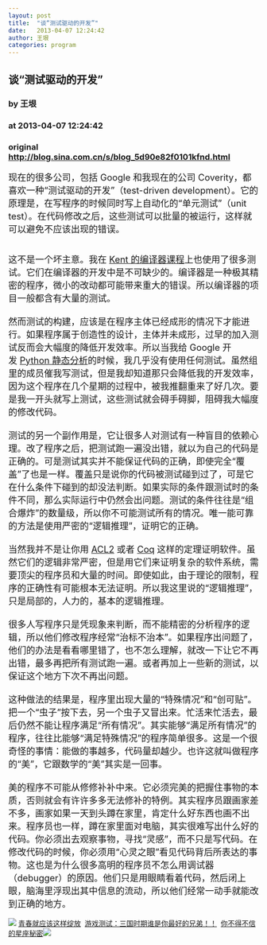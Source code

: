 ```yaml
---
layout: post
title:  "谈“测试驱动的开发”"
date:   2013-04-07 12:24:42
author: 王垠
categories: program
---
```


## 谈“测试驱动的开发”
### by 王垠
### at 2013-04-07 12:24:42
### original <http://blog.sina.com.cn/s/blog_5d90e82f0101kfnd.html>

<font style="font-size:18px">现在的很多公司，包括 Google 和我现在的公司
Coverity，都喜欢一种“测试驱动的开发”（test-driven
development）。它的原理是，在写程序的时候同时写上自动化的“单元测试”（unit
test）。在代码修改之后，这些测试可以批量的被运行，这样就可以避免不应该出现的错误。</font>
<div><font style="font-size:18px"><br></font></div>
<div><font style="font-size:18px">这不是一个坏主意。我在 <a href="http://blog.sina.com.cn/s/blog_5d90e82f0101jscn.html">Kent
的编译器课程</a>上也使用了很多测试。它们在编译器的开发中是不可缺少的。编译器是一种极其精密的程序，微小的改动都可能带来重大的错误。所以编译器的项目一般都含有大量的测试。</font></div>
<div><font style="font-size:18px"><br></font></div>
<div><font style="font-size:18px">然而测试的构建，应该是在程序主体已经成形的情况下才能进行。如果程序属于创造性的设计，主体并未成形，过早的加入测试反而会大幅度的降低开发效率。所以当我给
Google 开发 <a href="http://yinwang0.wordpress.com/2010/09/12/pysonar/">Python
静态分析</a>的时候，我几乎没有使用任何测试。虽然组里的成员催我写测试，但是我却知道那只会降低我的开发效率，因为这个程序在几个星期的过程中，被我推翻重来了好几次。要是我一开头就写上测试，这些测试就会碍手碍脚，阻碍我大幅度的修改代码。</font></div>
<div><span style="font-size:18px"><br></span></div>
<div><span style="font-size:18px">测试的另一个副作用是，它让很多人对测试有一种盲目的依赖心理。改了程序之后，把测试跑一遍没出错，就以为自己的代码是正确的。可是测试其实并不能保证代码的正确，即使完全“覆盖”了也是一样。覆盖只是说你的代码被测试碰到过了，可是它在什么条件下碰到的却没法判断。如果实际的条件跟测试时的条件不同，那么实际运行中仍然会出问题。测试的条件往往是“组合爆炸”的数量级，所以你不可能测试所有的情况。唯一能可靠的方法是使用严密的“逻辑推理”，证明它的正确。</span></div>
<div><span style="font-size:18px"><br></span></div>
<div><span style="font-size:18px">当然我并不是让你用 <a href="http://www.cs.utexas.edu/~moore/acl2/">ACL2</a> 或者 <a href="http://coq.inria.fr/">Coq</a> 这样的定理证明软件。虽然它们的逻辑非常严密，但是用它们来证明复杂的软件系统，需要顶尖的程序员和大量的时间。即使如此，由于理论的限制，程序的正确性有可能根本无法证明。所以我这里说的“逻辑推理”，只是局部的，人力的，基本的逻辑推理。</span></div>
<div><span style="font-size:18px"><br></span></div>
<div><span style="font-size:18px">很多人写程序只是凭现象来判断，而不能精密的分析程序的逻辑，所以他们修改程序经常“治标不治本”。如果程序出问题了，他们的办法是看看哪里错了，也不怎么理解，就改一下让它不再出错，最多再把所有测试跑一遍。或者再加上一些新的测试，以保证这个地方下次不再出问题。</span></div>
<div><font style="font-size:18px"><br></font></div>
<div><font style="font-size:18px">这种做法的结果是，程序里出现大量的“特殊情况”和“创可贴”。把一个“虫子”按下去，另一个虫子又冒出来。忙活来忙活去，最后仍然不能让程序满足“所有情况”。其实能够“满足所有情况”的程序，往往比能够“满足特殊情况”的程序简单很多。这是一个很奇怪的事情：能做的事越多，代码量却越少。也许这就叫做程序的“美”，它跟数学的“美”其实是一回事。</font></div>
<div><font style="font-size:18px"><br></font></div>
<div><font style="font-size:18px">美的程序不可能从修修补补中来。它必须完美的把握住事物的本质，否则就会有许许多多无法修补的特例。其实程序员跟画家差不多，画家如果一天到头蹲在家里，肯定什么好东西也画不出来。程序员也一样，蹲在家里面对电脑，其实很难写出什么好的代码。你必须出去观察事物，寻找“灵感”，而不只是写代码。在修改代码的时候，你必须用“心灵之眼”看见代码背后所表达的事物。这也是为什么很多高明的程序员不怎么用调试器（debugger）的原因。他们只是用眼睛看着代码，然后闭上眼，脑海里浮现出其中信息的流动，所以他们经常一动手就能改到正确的地方。</font></div><br><img src="http://simg.sinajs.cn/blog7style/images/special/1265.gif"> <a href="http://sina.allyes.com/main/adfclick?db=sina&amp;bid=204720,469641,474922&amp;cid=0,0,0&amp;sid=473458&amp;advid=358&amp;camid=37389&amp;show=ignore&amp;url=http://qing.blog.sina.com.cn/tag/%E5%86%99%E7%9C%9F">青春就应该这样绽放</a>  <a href="http://sina.allyes.com/main/adfclick?db=sina&amp;bid=204720,469645,474926&amp;cid=0,0,0&amp;sid=473464&amp;advid=358&amp;camid=37389&amp;show=ignore&amp;url=http%3A%2F%2Funion.9173.com%2Fpub%3Fp%3D1%26u%3D1008">游戏测试：三国时期谁是你最好的兄弟！！</a>  <a href="http://sina.allyes.com/main/adfclick?db=sina&amp;bid=204720,469646,474927&amp;cid=0,0,0&amp;sid=473465&amp;advid=358&amp;camid=37389&amp;show=ignore&amp;url=http://qing.blog.sina.com.cn/tag/%E6%98%9F%E5%BA%A7">你不得不信的星座秘密</a><img src="http://sina.allyes.com/main/adfclick?db=sina&amp;bid=204720,470173,475454&amp;cid=0,0,0&amp;sid=474001&amp;advid=358&amp;camid=37389&amp;show=ignore&amp;url=http://simg.sinajs.cn/blog7style/images/common/sg_trans.gif?t=5">